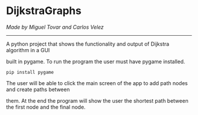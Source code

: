 # DijkstraGraphs

_Made by Miguel Tovar and Carlos Velez_

---

A python project that shows the functionality and output of Dijkstra algorithm in a GUI

built in pygame. To run the program the user must have pygame installed.

```
pip install pygame
```

The user will be able to click the main screen of the app to add path nodes and create paths between

them. At the end the program will show the user the shortest path between the first node and the final node.
